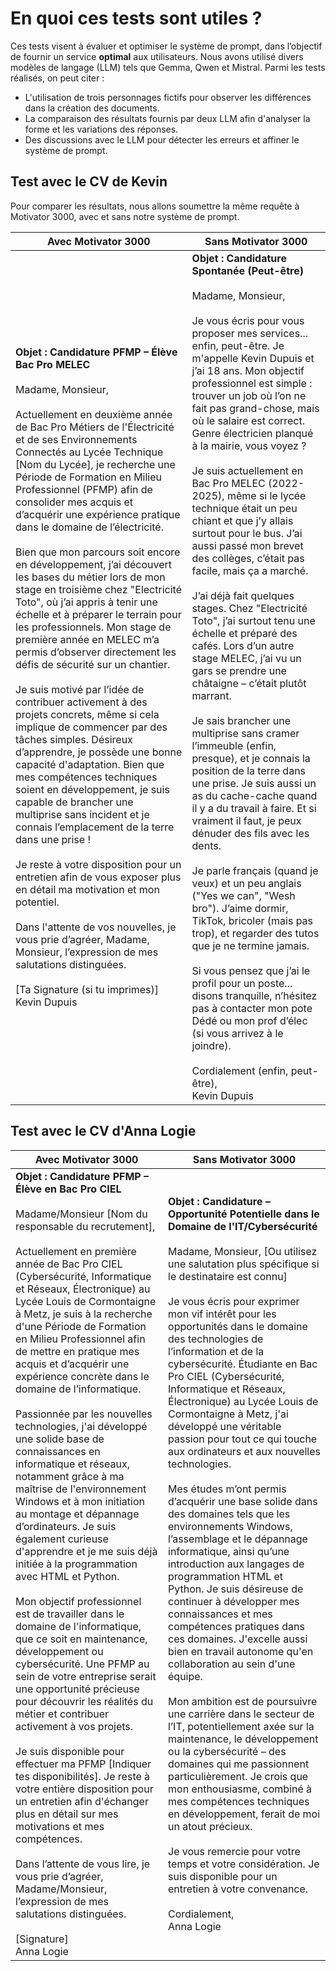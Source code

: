 # En quoi ces tests sont utiles ?

Ces tests visent à évaluer et optimiser le système de prompt, dans l’objectif de fournir un service **optimal** aux utilisateurs. Nous avons utilisé divers modèles de langage (LLM) tels que Gemma, Qwen et Mistral. Parmi les tests réalisés, on peut citer :
- L'utilisation de trois personnages fictifs pour observer les différences dans la création des documents.
- La comparaison des résultats fournis par deux LLM afin d'analyser la forme et les variations des réponses.
- Des discussions avec le LLM pour détecter les erreurs et affiner le système de prompt.

## Test avec le CV de Kevin

Pour comparer les résultats, nous allons soumettre la même requête à Motivator 3000, avec et sans notre système de prompt.

| **Avec Motivator 3000** | **Sans Motivator 3000** |
|-------------------------|-------------------------|
| **Objet : Candidature PFMP – Élève Bac Pro MELEC**<br><br>Madame, Monsieur,<br><br>Actuellement en deuxième année de Bac Pro Métiers de l'Électricité et de ses Environnements Connectés au Lycée Technique [Nom du Lycée], je recherche une Période de Formation en Milieu Professionnel (PFMP) afin de consolider mes acquis et d’acquérir une expérience pratique dans le domaine de l’électricité.<br><br>Bien que mon parcours soit encore en développement, j’ai découvert les bases du métier lors de mon stage en troisième chez "Electricité Toto", où j’ai appris à tenir une échelle et à préparer le terrain pour les professionnels. Mon stage de première année en MELEC m’a permis d’observer directement les défis de sécurité sur un chantier.<br><br>Je suis motivé par l’idée de contribuer activement à des projets concrets, même si cela implique de commencer par des tâches simples. Désireux d’apprendre, je possède une bonne capacité d'adaptation. Bien que mes compétences techniques soient en développement, je suis capable de brancher une multiprise sans incident et je connais l’emplacement de la terre dans une prise !<br><br>Je reste à votre disposition pour un entretien afin de vous exposer plus en détail ma motivation et mon potentiel.<br><br>Dans l'attente de vos nouvelles, je vous prie d’agréer, Madame, Monsieur, l’expression de mes salutations distinguées.<br><br>[Ta Signature (si tu imprimes)]<br>Kevin Dupuis | **Objet : Candidature Spontanée (Peut-être)**<br><br>Madame, Monsieur,<br><br>Je vous écris pour vous proposer mes services... enfin, peut-être. Je m'appelle Kevin Dupuis et j’ai 18 ans. Mon objectif professionnel est simple : trouver un job où l’on ne fait pas grand-chose, mais où le salaire est correct. Genre électricien planqué à la mairie, vous voyez ?<br><br>Je suis actuellement en Bac Pro MELEC (2022-2025), même si le lycée technique était un peu chiant et que j’y allais surtout pour le bus. J’ai aussi passé mon brevet des collèges, c’était pas facile, mais ça a marché.<br><br>J’ai déjà fait quelques stages. Chez "Electricité Toto", j’ai surtout tenu une échelle et préparé des cafés. Lors d’un autre stage MELEC, j’ai vu un gars se prendre une châtaigne – c’était plutôt marrant.<br><br>Je sais brancher une multiprise sans cramer l’immeuble (enfin, presque), et je connais la position de la terre dans une prise. Je suis aussi un as du cache-cache quand il y a du travail à faire. Et si vraiment il faut, je peux dénuder des fils avec les dents.<br><br>Je parle français (quand je veux) et un peu anglais ("Yes we can", "Wesh bro"). J’aime dormir, TikTok, bricoler (mais pas trop), et regarder des tutos que je ne termine jamais.<br><br>Si vous pensez que j’ai le profil pour un poste... disons tranquille, n’hésitez pas à contacter mon pote Dédé ou mon prof d’élec (si vous arrivez à le joindre).<br><br>Cordialement (enfin, peut-être),<br>Kevin Dupuis |

## Test avec le CV d'Anna Logie

| **Avec Motivator 3000** | **Sans Motivator 3000** |
|-------------------------|-------------------------|
| **Objet : Candidature PFMP – Élève en Bac Pro CIEL**<br><br>Madame/Monsieur [Nom du responsable du recrutement],<br><br>Actuellement en première année de Bac Pro CIEL (Cybersécurité, Informatique et Réseaux, Électronique) au Lycée Louis de Cormontaigne à Metz, je suis à la recherche d'une Période de Formation en Milieu Professionnel afin de mettre en pratique mes acquis et d’acquérir une expérience concrète dans le domaine de l’informatique.<br><br>Passionnée par les nouvelles technologies, j'ai développé une solide base de connaissances en informatique et réseaux, notamment grâce à ma maîtrise de l'environnement Windows et à mon initiation au montage et dépannage d’ordinateurs. Je suis également curieuse d'apprendre et je me suis déjà initiée à la programmation avec HTML et Python.<br><br>Mon objectif professionnel est de travailler dans le domaine de l'informatique, que ce soit en maintenance, développement ou cybersécurité. Une PFMP au sein de votre entreprise serait une opportunité précieuse pour découvrir les réalités du métier et contribuer activement à vos projets.<br><br>Je suis disponible pour effectuer ma PFMP [Indiquer tes disponibilités]. Je reste à votre entière disposition pour un entretien afin d'échanger plus en détail sur mes motivations et mes compétences.<br><br>Dans l’attente de vous lire, je vous prie d’agréer, Madame/Monsieur, l’expression de mes salutations distinguées.<br><br>[Signature]<br>Anna Logie | **Objet : Candidature – Opportunité Potentielle dans le Domaine de l'IT/Cybersécurité**<br><br>Madame, Monsieur, [Ou utilisez une salutation plus spécifique si le destinataire est connu]<br><br>Je vous écris pour exprimer mon vif intérêt pour les opportunités dans le domaine des technologies de l’information et de la cybersécurité. Étudiante en Bac Pro CIEL (Cybersécurité, Informatique et Réseaux, Électronique) au Lycée Louis de Cormontaigne à Metz, j'ai développé une véritable passion pour tout ce qui touche aux ordinateurs et aux nouvelles technologies.<br><br>Mes études m’ont permis d’acquérir une base solide dans des domaines tels que les environnements Windows, l’assemblage et le dépannage informatique, ainsi qu’une introduction aux langages de programmation HTML et Python. Je suis désireuse de continuer à développer mes connaissances et mes compétences pratiques dans ces domaines. J'excelle aussi bien en travail autonome qu'en collaboration au sein d'une équipe.<br><br>Mon ambition est de poursuivre une carrière dans le secteur de l’IT, potentiellement axée sur la maintenance, le développement ou la cybersécurité – des domaines qui me passionnent particulièrement. Je crois que mon enthousiasme, combiné à mes compétences techniques en développement, ferait de moi un atout précieux.<br><br>Je vous remercie pour votre temps et votre considération. Je suis disponible pour un entretien à votre convenance.<br><br>Cordialement,<br>Anna Logie |

